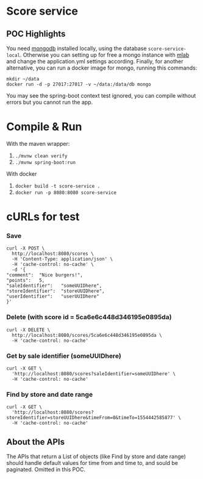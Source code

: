 Score service 
===========================================================================================================================

## POC Highlights

You need [mongodb](https://www.mongodb.com) installed locally, using the database `score-service-local`. Otherwise you can setting up for free a mongo instance with [mlab](https://mlab.com) and change the application.yml settings according. Finally, 
for another alternative, you can run a docker image for mongo, running this commands:

```
mkdir ~/data
docker run -d -p 27017:27017 -v ~/data:/data/db mongo
```

You may see the spring-boot context test ignored, you can compile without errors but you cannot run the app.

# Compile & Run

With the maven wrapper:

1) `./mvnw clean verify`
2) `./mvnw spring-boot:run`

With docker

1) `docker build -t score-service .`
2) `docker run -p 8080:8080 score-service`

# cURLs for test

### Save
```
curl -X POST \
  http://localhost:8080/scores \
  -H 'Content-Type: application/json' \
  -H 'cache-control: no-cache' \
  -d '{
"comment":	"Nice burgers!",
"points":	5,
"saleIdentifier":	"someUUIDhere",
"storeIdentifier":	"storeUUIDhere",
"userIdentifier":	"userUUIDhere"
}'
```

### Delete (with score id = 5ca6e6c448d346195e0895da)

```
curl -X DELETE \
  http://localhost:8080/scores/5ca6e6c448d346195e0895da \
  -H 'cache-control: no-cache'
```

### Get by sale identifier (someUUIDhere)

```
curl -X GET \
  'http://localhost:8080/scores?saleIdentifier=someUUIDhere' \
  -H 'cache-control: no-cache'
```

### Find by store and date range

```
curl -X GET \
  'http://localhost:8080/scores?storeIdentifier=storeUUIDhere&timeFrom=0&timeTo=1554442585877' \
  -H 'cache-control: no-cache'
```


## About the APIs

The APIs that return a List of objects (like Find by store and date range) should handle default values for time from and time to, and sould be paginated. Omitted in this POC.
